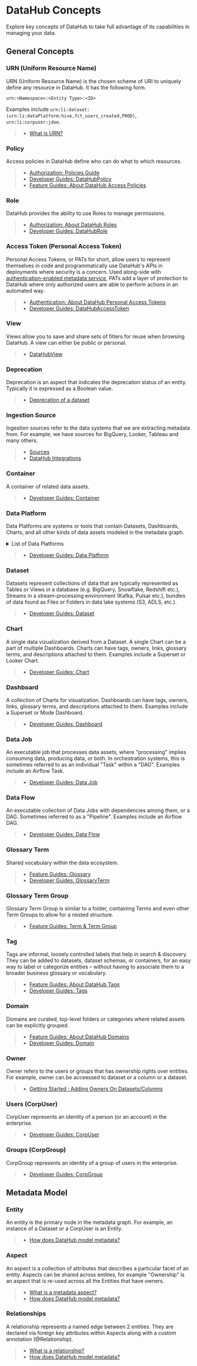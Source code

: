 # DataHub Concepts

Explore key concepts of DataHub to take full advantage of its capabilities in managing your data.

## General Concepts

### URN (Uniform Resource Name)
URN (Uniform Resource Name) is the chosen scheme of URI to uniquely define any resource in DataHub. It has the following form.
```
urn:<Namespace>:<Entity Type>:<ID>
```

Examples include `urn:li:dataset:(urn:li:dataPlatform:hive,fct_users_created,PROD)`, `urn:li:corpuser:jdoe`. 

> * [What is URN?](/docs/what/urn.md)


### Policy
Access policies in DataHub define who can do what to which resources. 

> * [Authorization: Policies Guide](/docs/authorization/policies.md)
> * [Developer Guides: DataHubPolicy](/docs/generated/metamodel/entities/dataHubPolicy.md)
> * [Feature Guides: About DataHub Access Policies](/docs/authorization/access-policies-guide.md)

### Role
DataHub provides the ability to use Roles to manage permissions.

> * [Authorization: About DataHub Roles](/docs/authorization/roles.md)
> * [Developer Guides: DataHubRole](/docs/generated/metamodel/entities/dataHubRole.md)

### Access Token (Personal Access Token)
Personal Access Tokens, or PATs for short, allow users to represent themselves in code and programmatically use DataHub's APIs in deployments where security is a concern.
Used along-side with [authentication-enabled metadata service](/docs/authentication/introducing-metadata-service-authentication.md), PATs add a layer of protection to DataHub where only authorized users are able to perform actions in an automated way.

> * [Authentication: About DataHub Personal Access Tokens](/docs/authentication/personal-access-tokens.md)
> * [Developer Guides: DataHubAccessToken](/docs/generated/metamodel/entities/dataHubAccessToken.md)

### View
Views allow you to save and share sets of filters for reuse when browsing DataHub. A view can either be public or personal.

> * [DataHubView](/docs/generated/metamodel/entities/dataHubView.md) 

### Deprecation
Deprecation is an aspect that indicates the deprecation status of an entity. Typically it is expressed as a Boolean value. 

> * [Deprecation of a dataset](/docs/generated/metamodel/entities/dataset.md#deprecation)

### Ingestion Source
Ingestion sources refer to the data systems that we are extracting metadata from. For example, we have sources for BigQuery, Looker, Tableau and many others.

> * [Sources](/metadata-ingestion/README.md#sources)
> * [DataHub Integrations](https://datahubproject.io/integrations)

### Container
A container of related data assets.

> * [Developer Guides: Container](/docs/generated/metamodel/entities/container.md)

### Data Platform 
Data Platforms are systems or tools that contain Datasets, Dashboards, Charts, and all other kinds of data assets modeled in the metadata graph.

<details><summary>
List of Data Platforms
</summary>

* Azure Data Lake (Gen 1)
* Azure Data Lake (Gen 2)
* Airflow
* Ambry
* ClickHouse
* Couchbase
* External Source
* HDFS
* SAP HANA
* Hive
* Iceberg
* AWS S3
* Kafka
* Kafka Connect
* Kusto
* Mode
* MongoDB
* MySQL
* MariaDB
* OpenAPI
* Oracle
* Pinot
* PostgreSQL
* Presto
* Tableau
* Vertica

Reference : [data_platforms.json](https://github.com/acryldata/datahub-fork/blob/acryl-main/metadata-service/war/src/main/resources/boot/data_platforms.json)

</details>

> * [Developer Guides: Data Platform](/docs/generated/metamodel/entities/dataPlatform.md)

### Dataset
Datasets represent collections of data that are typically represented as Tables or Views in a database (e.g. BigQuery, Snowflake, Redshift etc.), Streams in a stream-processing environment (Kafka, Pulsar etc.), bundles of data found as Files or Folders in data lake systems (S3, ADLS, etc.).

> * [Developer Guides: Dataset](/docs/generated/metamodel/entities/dataset.md)

### Chart
A single data vizualization derived from a Dataset. A single Chart can be a part of multiple Dashboards. Charts can have tags, owners, links, glossary terms, and descriptions attached to them. Examples include a Superset or Looker Chart.

> * [Developer Guides: Chart](/docs/generated/metamodel/entities/chart.md)


### Dashboard
A collection of Charts for visualization. Dashboards can have tags, owners, links, glossary terms, and descriptions attached to them. Examples include a Superset or Mode Dashboard.

> * [Developer Guides: Dashboard](/docs/generated/metamodel/entities/dashboard.md)


### Data Job 
An executable job that processes data assets, where "processing" implies consuming data, producing data, or both. 
In orchestration systems, this is sometimes referred to as an individual "Task" within a "DAG". Examples include an Airflow Task.

> * [Developer Guides: Data Job](/docs/generated/metamodel/entities/dataJob.md)


### Data Flow
An executable collection of Data Jobs with dependencies among them, or a DAG. 
Sometimes referred to as a "Pipeline". Examples include an Airflow DAG.

> * [Developer Guides: Data Flow](/docs/generated/metamodel/entities/dataFlow.md)

### Glossary Term 
Shared vocabulary within the data ecosystem.

> * [Feature Guides: Glossary](/docs/glossary/business-glossary.md) 
> * [Developer Guides: GlossaryTerm](/docs/generated/metamodel/entities/glossaryTerm.md)

### Glossary Term Group
Glossary Term Group is similar to a folder, containing Terms and even other Term Groups to allow for a nested structure.
> * [Feature Guides: Term & Term Group](/docs/glossary/business-glossary.md#terms--term-groups)

### Tag 
Tags are informal, loosely controlled labels that help in search & discovery. They can be added to datasets, dataset schemas, or containers, for an easy way to label or categorize entities – without having to associate them to a broader business glossary or vocabulary.

> * [Feature Guides: About DataHub Tags](/docs/tags.md)
> * [Developer Guides: Tags](/docs/generated/metamodel/entities/tag.md)

### Domain
Domains are curated, top-level folders or categories where related assets can be explicitly grouped.

> * [Feature Guides: About DataHub Domains](/docs/domains.md)
> * [Developer Guides: Domain](/docs/generated/metamodel/entities/domain.md)


### Owner
Owner refers to the users or groups that has ownership rights over entities. For example, owner can be acceessed to dataset or a column or a dataset. 

> * [Getting Started : Adding Owners On Datasets/Columns](/docs/api/tutorials/adding-ownerships.md#why-would-you-add-owners)

### Users (CorpUser)
CorpUser represents an identity of a person (or an account) in the enterprise.

> * [Developer Guides: CorpUser](/docs/generated/metamodel/entities/corpuser.md)

### Groups (CorpGroup)
CorpGroup represents an identity of a group of users in the enterprise.

> * [Developer Guides: CorpGroup](/docs/generated/metamodel/entities/corpGroup.md)

## Metadata Model 

### Entity
An entity is the primary node in the metadata graph. For example, an instance of a Dataset or a CorpUser is an Entity. 

> * [How does DataHub model metadata?](/docs/modeling/metadata-model.md)

### Aspect
An aspect is a collection of attributes that describes a particular facet of an entity. 
Aspects can be shared across entities, for example "Ownership" is an aspect that is re-used across all the Entities that have owners. 

> * [What is a metadata aspect?](/docs/what/aspect.md)
> * [How does DataHub model metadata?](/docs/modeling/metadata-model.md)

### Relationships 
A relationship represents a named edge between 2 entities. They are declared via foreign key attributes within Aspects along with a custom annotation (@Relationship). 

> * [What is a relationship?](/docs/what/relationship.md)
> * [How does DataHub model metadata?](/docs/modeling/metadata-model.md)